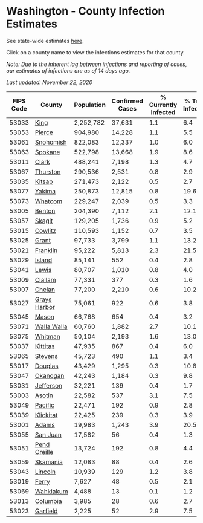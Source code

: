 # Washington - County Infection Estimates

See state-wide estimates [here](/infections/us-wa).

Click on a county name to view the infections estimates for that county.

*Note: Due to the inherent lag between infections and reporting of cases, our estimates of infections are as of 14 days ago.*

*Last updated: November 22, 2020*

|   FIPS Code |                       County |   Population |   Confirmed Cases |   % Currently Infected |   % Total Infected |
|-------------|------------------------------|--------------|-------------------|------------------------|--------------------|
|       53033 |                 [King](king) |    2,252,782 |            37,631 |                    1.1 |                6.4 |
|       53053 |             [Pierce](pierce) |      904,980 |            14,228 |                    1.1 |                5.5 |
|       53061 |       [Snohomish](snohomish) |      822,083 |            12,337 |                    1.0 |                6.0 |
|       53063 |           [Spokane](spokane) |      522,798 |            13,668 |                    1.9 |                8.6 |
|       53011 |               [Clark](clark) |      488,241 |             7,198 |                    1.3 |                4.7 |
|       53067 |         [Thurston](thurston) |      290,536 |             2,531 |                    0.8 |                2.9 |
|       53035 |             [Kitsap](kitsap) |      271,473 |             2,122 |                    0.5 |                2.7 |
|       53077 |             [Yakima](yakima) |      250,873 |            12,815 |                    0.8 |               19.6 |
|       53073 |           [Whatcom](whatcom) |      229,247 |             2,039 |                    0.5 |                3.3 |
|       53005 |             [Benton](benton) |      204,390 |             7,112 |                    2.1 |               12.1 |
|       53057 |             [Skagit](skagit) |      129,205 |             1,736 |                    0.9 |                5.2 |
|       53015 |           [Cowlitz](cowlitz) |      110,593 |             1,152 |                    0.7 |                3.5 |
|       53025 |               [Grant](grant) |       97,733 |             3,799 |                    1.1 |               13.2 |
|       53021 |         [Franklin](franklin) |       95,222 |             5,813 |                    2.3 |               21.5 |
|       53029 |             [Island](island) |       85,141 |               552 |                    0.4 |                2.8 |
|       53041 |               [Lewis](lewis) |       80,707 |             1,010 |                    0.8 |                4.0 |
|       53009 |           [Clallam](clallam) |       77,331 |               377 |                    0.3 |                1.6 |
|       53007 |             [Chelan](chelan) |       77,200 |             2,210 |                    0.6 |               10.2 |
|       53027 | [Grays Harbor](grays-harbor) |       75,061 |               922 |                    0.6 |                3.8 |
|       53045 |               [Mason](mason) |       66,768 |               654 |                    0.4 |                3.2 |
|       53071 |   [Walla Walla](walla-walla) |       60,760 |             1,882 |                    2.7 |               10.1 |
|       53075 |           [Whitman](whitman) |       50,104 |             2,193 |                    1.6 |               13.0 |
|       53037 |         [Kittitas](kittitas) |       47,935 |               867 |                    0.4 |                6.0 |
|       53065 |           [Stevens](stevens) |       45,723 |               490 |                    1.1 |                3.4 |
|       53017 |           [Douglas](douglas) |       43,429 |             1,295 |                    0.3 |               10.8 |
|       53047 |         [Okanogan](okanogan) |       42,243 |             1,184 |                    0.3 |                9.8 |
|       53031 |       [Jefferson](jefferson) |       32,221 |               139 |                    0.4 |                1.7 |
|       53003 |             [Asotin](asotin) |       22,582 |               537 |                    3.1 |                7.5 |
|       53049 |           [Pacific](pacific) |       22,471 |               192 |                    0.9 |                2.8 |
|       53039 |       [Klickitat](klickitat) |       22,425 |               239 |                    0.3 |                3.9 |
|       53001 |               [Adams](adams) |       19,983 |             1,243 |                    3.9 |               20.5 |
|       53055 |         [San Juan](san-juan) |       17,582 |                56 |                    0.4 |                1.3 |
|       53051 | [Pend Oreille](pend-oreille) |       13,724 |               192 |                    0.8 |                4.4 |
|       53059 |         [Skamania](skamania) |       12,083 |                88 |                    0.4 |                2.6 |
|       53043 |           [Lincoln](lincoln) |       10,939 |               129 |                    1.2 |                3.8 |
|       53019 |               [Ferry](ferry) |        7,627 |                48 |                    0.5 |                2.1 |
|       53069 |       [Wahkiakum](wahkiakum) |        4,488 |                13 |                    0.1 |                1.2 |
|       53013 |         [Columbia](columbia) |        3,985 |                28 |                    0.6 |                2.7 |
|       53023 |         [Garfield](garfield) |        2,225 |                52 |                    2.9 |                7.5 |